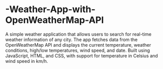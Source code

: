 # -Weather-App-with-OpenWeatherMap-API
A simple weather application that allows users to search for real-time weather information of any city.
The app fetches data from the OpenWeatherMap API and displays the current temperature, weather conditions, high/low temperatures, wind speed, and date. Built using JavaScript, HTML, and CSS, with support for temperature in Celsius and wind speed in km/h.
